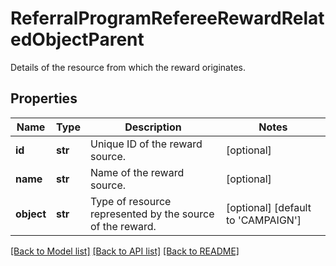 # ReferralProgramRefereeRewardRelatedObjectParent

Details of the resource from which the reward originates.

## Properties

Name | Type | Description | Notes
------------ | ------------- | ------------- | -------------
**id** | **str** | Unique ID of the reward source. | [optional] 
**name** | **str** | Name of the reward source. | [optional] 
**object** | **str** | Type of resource represented by the source of the reward. | [optional] [default to 'CAMPAIGN']

[[Back to Model list]](../README.md#documentation-for-models) [[Back to API list]](../README.md#documentation-for-api-endpoints) [[Back to README]](../README.md)



